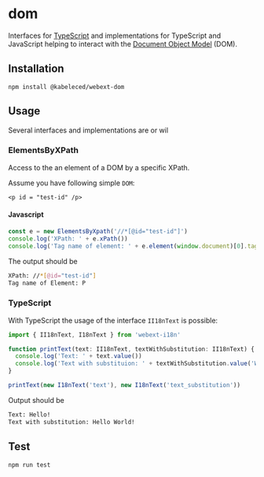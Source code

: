 
# dom

Interfaces for [TypeScript](https://www.typescriptlang.org/) and implementations for TypeScript and JavaScript helping to interact with the [Document Object Model](https://www.w3.org/DOM/#what) (DOM).

## Installation

```
npm install @kabeleced/webext-dom
```

## Usage
Several interfaces and implementations are or wil
### ElementsByXPath

Access to the an element of a DOM by a specific XPath.

Assume you have following simple `DOM`:

```
<p id = "test-id" /p>
```

#### Javascript

```javascript
const e = new ElementsByXpath('//*[@id="test-id"]')
console.log('XPath: ' + e.xPath())
console.log('Tag name of element: ' + e.element(window.document)[0].tagName)
```

The output should be

```sh
XPath: //*[@id="test-id"]
Tag name of Element: P
```

### TypeScript

With TypeScript the usage of the interface `II18nText` is possible:

```typescript
import { II18nText, I18nText } from 'webext-i18n'

function printText(text: II18nText, textWithSubstitution: II18nText) {
  console.log('Text: ' + text.value())
  console.log('Text with substituion: ' + textWithSubstitution.value('World'))
}

printText(new I18nText('text'), new I18nText('text_substitution'))
```

Output should be

```sh
Text: Hello!
Text with substitution: Hello World!
```

## Test

```sh
npm run test
```
<!--stackedit_data:
eyJoaXN0b3J5IjpbLTE1ODAzNzI3NTNdfQ==
-->
